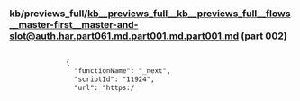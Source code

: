 ### kb/previews_full/kb__previews_full__kb__previews_full__flows__master-first__master-and-slot@auth.har.part061.md.part001.md.part001.md (part 002)

```md

              {
                "functionName": "_next",
                "scriptId": "11924",
                "url": "https:/
```

```
